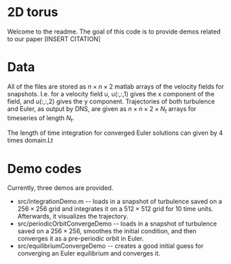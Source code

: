 # 2D torus
Welcome to the readme. The goal of this code is to provide demos related to our paper [INSERT CITATION]
# Data
All of the files are stored as $n \times n \times 2$ matlab arrays of the velocity fields for snapshots. I.e. for a velocity field u, u(:,:,1) gives the x component of the field, and u(:,:,2) gives the y component. Trajectories of both turbulence and Euler, as output by DNS, are given as $n\times n\times2\times N_t$ arrays for timeseries of length $N_t$.

The length of time integration for converged Euler solutions can given by 4 times domain.Lt
# Demo codes
Currently, three demos are provided. 
* src/integrationDemo.m -- loads in a snapshot of turbulence saved on a $256\times256$ grid and integrates it on a $512\times512$ grid for 10 time units. Afterwards, it visualizes the trajectory.
* src/periodicOrbitConvergeDemo -- loads in a snapshot of turbulence saved on a $256\times256$, smoothes the initial condition, and then converges it as a pre-periodic orbit in Euler.
* src/equilibriumConvergeDemo -- creates a good initial guess for converging an Euler equilibrium and converges it.
